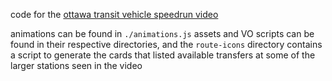 code for the [ottawa transit vehicle speedrun video](https://www.youtube.com/watch?v=_-Dum6ksG2Y)

animations can be found in `./animations.js`
assets and VO scripts can be found in their respective directories, and the `route-icons` directory contains a script to generate the cards that listed available transfers at some of the larger stations seen in the video
